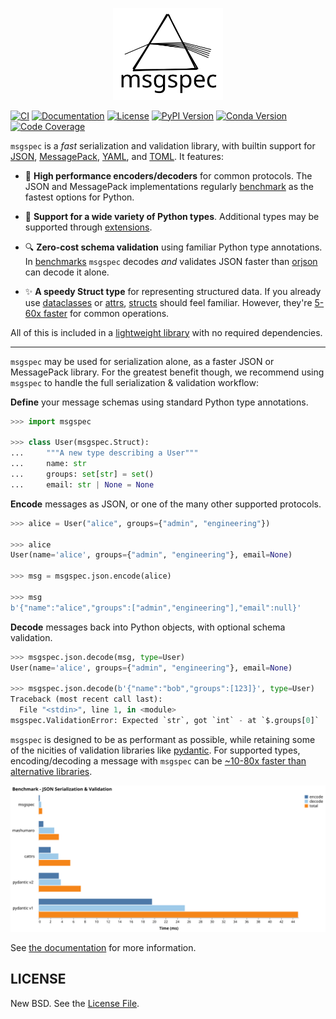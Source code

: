 <p align="center">
  <a href="https://jcristharif.com/msgspec/">
    <img src="https://raw.githubusercontent.com/jcrist/msgspec/main/docs/source/_static/msgspec-logo-light.svg" width="35%" alt="msgspec">
  </a>
</p>

<p align="center">

[![CI](https://github.com/jcrist/msgspec/actions/workflows/ci.yml/badge.svg)](https://github.com/jcrist/msgspec/actions/workflows/ci.yml)
[![Documentation](https://img.shields.io/badge/docs-latest-blue.svg)](https://jcristharif.com/msgspec/)
[![License](https://img.shields.io/github/license/jcrist/msgspec.svg)](https://github.com/jcrist/msgspec/blob/main/LICENSE)
[![PyPI Version](https://img.shields.io/pypi/v/msgspec.svg)](https://pypi.org/project/msgspec/)
[![Conda Version](https://img.shields.io/conda/vn/conda-forge/msgspec.svg)](https://anaconda.org/conda-forge/msgspec)
[![Code Coverage](https://codecov.io/gh/jcrist/msgspec/branch/main/graph/badge.svg)](https://codecov.io/gh/jcrist/msgspec)

</p>

`msgspec` is a *fast* serialization and validation library, with builtin
support for [JSON](https://json.org), [MessagePack](https://msgpack.org),
[YAML](https://yaml.org), and [TOML](https://toml.io). It features:

- 🚀 **High performance encoders/decoders** for common protocols. The JSON and
  MessagePack implementations regularly
  [benchmark](https://jcristharif.com/msgspec/benchmarks.html) as the fastest
  options for Python.

- 🎉 **Support for a wide variety of Python types**. Additional types may be
  supported through
  [extensions](https://jcristharif.com/msgspec/extending.html).

- 🔍 **Zero-cost schema validation** using familiar Python type annotations. In
  [benchmarks](https://jcristharif.com/msgspec/benchmarks.html) `msgspec`
  decodes *and* validates JSON faster than
  [orjson](https://github.com/ijl/orjson) can decode it alone.

- ✨ **A speedy Struct type** for representing structured data. If you already
  use [dataclasses](https://docs.python.org/3/library/dataclasses.html) or
  [attrs](https://www.attrs.org),
  [structs](https://jcristharif.com/msgspec/structs.html) should feel familiar.
  However, they're
  [5-60x faster](https://jcristharif.com/msgspec/benchmarks.html#benchmark-structs>)
  for common operations.

All of this is included in a
[lightweight library](https://jcristharif.com/msgspec/benchmarks.html#benchmark-library-size)
with no required dependencies.

---

`msgspec` may be used for serialization alone, as a faster JSON or
MessagePack library. For the greatest benefit though, we recommend using
`msgspec` to handle the full serialization & validation workflow:

**Define** your message schemas using standard Python type annotations.

```python
>>> import msgspec

>>> class User(msgspec.Struct):
...     """A new type describing a User"""
...     name: str
...     groups: set[str] = set()
...     email: str | None = None
```

**Encode** messages as JSON, or one of the many other supported protocols.

```python
>>> alice = User("alice", groups={"admin", "engineering"})

>>> alice
User(name='alice', groups={"admin", "engineering"}, email=None)

>>> msg = msgspec.json.encode(alice)

>>> msg
b'{"name":"alice","groups":["admin","engineering"],"email":null}'
```

**Decode** messages back into Python objects, with optional schema validation.

```python
>>> msgspec.json.decode(msg, type=User)
User(name='alice', groups={"admin", "engineering"}, email=None)

>>> msgspec.json.decode(b'{"name":"bob","groups":[123]}', type=User)
Traceback (most recent call last):
  File "<stdin>", line 1, in <module>
msgspec.ValidationError: Expected `str`, got `int` - at `$.groups[0]`
```

`msgspec` is designed to be as performant as possible, while retaining some of
the nicities of validation libraries like
[pydantic](https://pydantic-docs.helpmanual.io/). For supported types,
encoding/decoding a message with `msgspec` can be
[~10-80x faster than alternative libraries](https://jcristharif.com/msgspec/benchmarks.html).

<p align="center">
  <a href="https://jcristharif.com/msgspec/benchmarks.html">
    <img src="https://raw.githubusercontent.com/jcrist/msgspec/main/docs/source/_static/bench-validation.svg">
  </a>
</p>

See [the documentation](https://jcristharif.com/msgspec/) for more information.


## LICENSE

New BSD. See the
[License File](https://github.com/jcrist/msgspec/blob/main/LICENSE).
